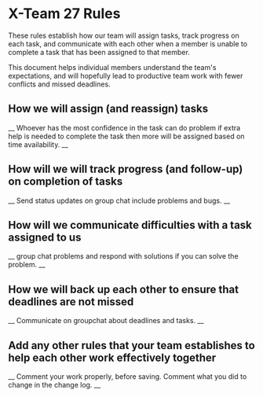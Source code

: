# X-Team 27 Rules

These rules establish how our team will assign tasks,
track progress on each task, and communicate with each other 
when a member is unable to complete a task that has been assigned to that member.

This document helps individual members understand the team's expectations,
and will hopefully lead to productive team work with fewer conflicts
and missed deadlines.

## How we will assign (and reassign) tasks
__ Whoever has the most confidence in the task can do problem if extra help is needed to complete the task then more will be assigned based on time availability. __


## How will we will track progress (and follow-up) on completion of tasks
__ Send status updates on group chat include problems and bugs. __


## How will we communicate difficulties with a task assigned to us
__ group chat problems and respond with solutions if you can solve the problem. __


## How we will back up each other to ensure that deadlines are not missed
__ Communicate on groupchat about deadlines and tasks. __


## Add any other rules that your team establishes to help each other work effectively together
__ Comment your work properly, before saving. Comment what you did to change in the change log. __


